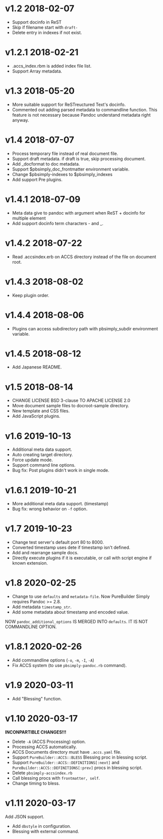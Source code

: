 # v1.2 2018-02-07

* Support docinfo in ReST
* Skip if filename start with `draft-`
* Delete entry in indexes if not exist.

# v1.2.1 2018-02-21

* .accs_index.rbm is added index file list.
* Support Array metadata.

# v1.3 2018-05-20

* More suitable support for ReSTreuctured Text's docinfo.
* Commented out adding parsed metadata to commandline function.
  This feature is not necessary because Pandoc understand metadata right anyway.

# v1.4 2018-07-07

* Process temporary file instead of real document file.
* Support draft metadata. if draft is true, skip processing document.
* Add _docformat to doc metadata.
* Support $pbsimply_doc_frontmatter environment variable.
* Change $pbsimply-indexes to $pbsimply_indexes
* Add support Pre plugins.

# v1.4.1 2018-07-09

* Meta data give to pandoc with argument when ReST + docinfo for multiple element
* Add support docinfo term characters - and _.

# v1.4.2 2018-07-22

* Read .accsindex.erb on ACCS directory instead of the file on document root.

# v1.4.3 2018-08-02

* Keep plugin order.

# v1.4.4 2018-08-06

* Plugins can access subdirectory path with pbsimply_subdir environment variable.

# v1.4.5 2018-08-12

* Add Japanese README.

# v1.5 2018-08-14

* CHANGE LICENSE BSD 3-clause TO APACHE LICENSE 2.0
* Move document sample files to docroot-sample directory.
* New template and CSS files.
* Add JavaScript plugins.

# v1.6 2019-10-13

* Additional meta data support.
* Auto creating target directory.
* Force update mode.
* Support command line options.
* Bug fix: Post plugins didn't work in single mode.

# v1.6.1 2019-10-21

* More additional meta data support. (timestamp)
* Bug fix: wrong behavior on `-f` option.

# v1.7 2019-10-23

* Change test server's default port 80 to 8000.
* Converted timestamp uses dete if timestamp isn't defined.
* Add and rearrange sample docs.
* Directly execute plugins if it is executable, or call with script engine if known extension.

# v1.8 2020-02-25

* Change to use `defaults` and `metadata-file`. Now PureBuilder Simply requires Pandoc >= 2.8.
* Add metadata `timestamp_str`.
* Add some metadata about timestamp and encoded value.

NOW `pandoc_additional_options` IS MERGED INTO `defaults`. IT IS NOT COMMANDLINE OPTION.

# v1.8.1 2020-02-26

* Add commandline options (`-o`, `-m`, `-I`, `-A`)
* Fix ACCS system (to use `pbsimply-pandoc.rb` command).

# v1.9 2020-03-11

* Add "Blessing" function.

# v1.10 2020-03-17

**INCONPARTIBLE CHANGES!!!**

* Delete `-A` (ACCS Processing) option.
* Processing ACCS automatically.
* ACCS Documents directory must have `.accs.yaml` file.
* Support `PureBuilder::ACCS::BLESS` Blessing proc in blessing script.
* Support `PureBuilder::ACCS::DEFINITIONS[:next]` and `PureBuilder::ACCS::DEFINITIONS[:prev]` procs in blessing script.
* Delete `pbsimply-accsindex.rb`
* Call blessing procs with `frontmatter, self`.
* Change timing to bless.

# v1.11 2020-03-17

Add JSON support.

* Add `dbstyle` in configuration.
* Blessing with external command.